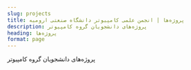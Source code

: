 ```yaml
---
slug: projects
title: پروژه‌ها | انجمن علمی کامپیوتر دانشگاه صنعتی ارومیه
description: پروژه‌های دانشجویان گروه کامپیوتر
heading: پروژه‌ها
format: page
---
```


پروژه‌های دانشجویان گروه کامپیوتر
